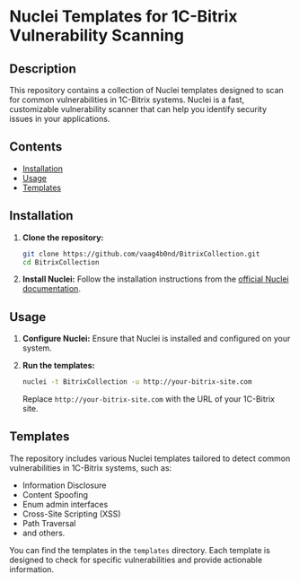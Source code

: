 # Nuclei Templates for 1C-Bitrix Vulnerability Scanning

## Description

This repository contains a collection of Nuclei templates designed to scan for common vulnerabilities in 1C-Bitrix systems. Nuclei is a fast, customizable vulnerability scanner that can help you identify security issues in your applications.

## Contents
- [Installation](#installation)
- [Usage](#usage)
- [Templates](#templates)

## Installation

1. **Clone the repository:**
   ```sh
   git clone https://github.com/vaag4b0nd/BitrixCollection.git
   cd BitrixCollection
   ```

2. **Install Nuclei:**
   Follow the installation instructions from the [official Nuclei documentation](https://nuclei.projectdiscovery.io/getting-started/).

## Usage

1. **Configure Nuclei:**
   Ensure that Nuclei is installed and configured on your system.

2. **Run the templates:**
   ```sh
   nuclei -t BitrixCollection -u http://your-bitrix-site.com
   ```

   Replace `http://your-bitrix-site.com` with the URL of your 1C-Bitrix site.

## Templates

The repository includes various Nuclei templates tailored to detect common vulnerabilities in 1C-Bitrix systems, such as:
- Information Disclosure
- Content Spoofing
- Enum admin interfaces
- Cross-Site Scripting (XSS)
- Path Traversal
- and others.

You can find the templates in the `templates` directory. Each template is designed to check for specific vulnerabilities and provide actionable information.
